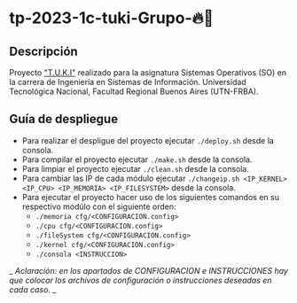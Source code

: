 # tp-2023-1c-tuki-Grupo-🔥🍔
## Descripción

Proyecto ["T.U.K.I"](https://docs.google.com/document/d/1orfThJsPmMx5uPzbY3wClGhqX8jASMOCUMlWnYAr7cA/edit) realizado para la asignatura Sistemas Operativos (SO) en la carrera de Ingeniería en Sistemas de Información. Universidad Tecnológica Nacional, Facultad Regional Buenos Aires (UTN-FRBA).
## Guía de despliegue

- Para realizar el despligue del proyecto ejecutar `./deploy.sh` desde la consola.
- Para compilar el proyecto ejecutar `./make.sh` desde la consola.
- Para limpiar el proyecto ejecutar `./clean.sh` desde la consola.
- Para cambiar las IP de cada módulo ejecutar `./changeip.sh <IP_KERNEL> <IP_CPU> <IP_MEMORIA> <IP_FILESYSTEM>` desde la consola.
- Para ejecutar el proyecto hacer uso de los siguientes comandos en su respectivo modúlo con el siguiente orden:
   - `./memoria cfg/<CONFIGURACION.config>`
   - `./cpu cfg/<CONFIGURACION.config>`
   - `./fileSystem cfg/<CONFIGURACION.config>`
   - `./kernel cfg/<CONFIGURACION.config>`
   - `./consola <INSTRUCCION>`

_ _Aclaración: en los apartados de CONFIGURACION e INSTRUCCIONES hay que colocar los archivos de configuración o instrucciones deseadas en cada caso._ _
